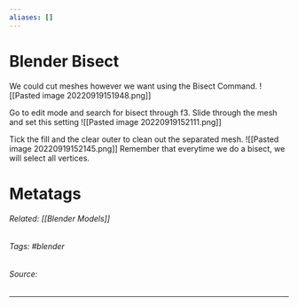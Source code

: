 ```yaml
---
aliases: []
---
```

# Blender Bisect
We could cut meshes however we want using the Bisect Command. ![[Pasted image 20220919151948.png]]

Go to edit mode and search for bisect through f3. Slide through the mesh and set this setting
![[Pasted image 20220919152111.png]]

Tick the fill and the clear outer to clean out the separated mesh. ![[Pasted image 20220919152145.png]]
Remember that everytime we do a bisect, we will select all vertices. 

# Metatags
###### Related: [[Blender Models]]
###### Tags: #blender 
###### Source: 

---